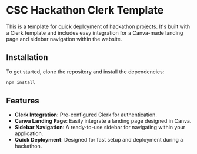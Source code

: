 # CSC Hackathon Clerk Template

This is a template for quick deployment of hackathon projects. It's built with a Clerk template and includes easy integration for a Canva-made landing page and sidebar navigation within the website.

## Installation

To get started, clone the repository and install the dependencies:

```bash
npm install
```

## Features

*   **Clerk Integration**: Pre-configured Clerk for authentication.
*   **Canva Landing Page**: Easily integrate a landing page designed in Canva.
*   **Sidebar Navigation**: A ready-to-use sidebar for navigating within your application.
*   **Quick Deployment**: Designed for fast setup and deployment during a hackathon.
